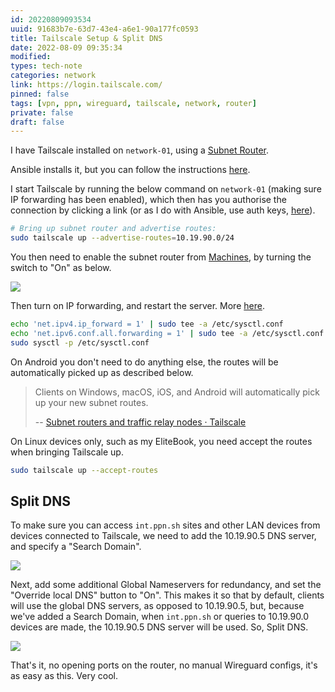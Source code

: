 ```yaml
---
id: 20220809093534
uuid: 91683b7e-63d7-43e4-a6e1-90a177fc0593
title: Tailscale Setup & Split DNS
date: 2022-08-09 09:35:34
modified: 
types: tech-note
categories: network
link: https://login.tailscale.com/
pinned: false
tags: [vpn, ppn, wireguard, tailscale, network, router]
private: false
draft: false
---
```


I have Tailscale installed on `network-01`, using a [Subnet Router](https://tailscale.com/kb/1019/subnets/). 

Ansible installs it, but you can follow the instructions [here](https://tailscale.com/download).

I start Tailscale by running the below command on `network-01` (making sure IP forwarding has been enabled), which then has you authorise the connection by clicking a link (or as I do with Ansible, use auth keys, [here](https://login.tailscale.com/admin/settings/keys)).

```sh
# Bring up subnet router and advertise routes:
sudo tailscale up --advertise-routes=10.19.90.0/24
```

You then need to enable the subnet router from [Machines](https://login.tailscale.com/admin/machines), by turning the switch to "On" as below.

![](/attachments/20220809093534.png)

Then turn on IP forwarding, and restart the server. More [here](https://tailscale.com/kb/1019/subnets/#enable-ip-forwarding).

```sh
echo 'net.ipv4.ip_forward = 1' | sudo tee -a /etc/sysctl.conf
echo 'net.ipv6.conf.all.forwarding = 1' | sudo tee -a /etc/sysctl.conf
sudo sysctl -p /etc/sysctl.conf
```

On Android you don't need to do anything else, the routes will be automatically picked up as described below.

> Clients on Windows, macOS, iOS, and Android will automatically pick up your new subnet routes.
>
> -- [Subnet routers and traffic relay nodes · Tailscale](https://tailscale.com/kb/1019/subnets/#step-2-connect-to-tailscale-as-a-subnet-router)

On Linux devices only, such as my EliteBook, you need accept the routes when bringing Tailscale up.

```sh
sudo tailscale up --accept-routes
```

## Split DNS

To make sure you can access `int.ppn.sh` sites and other LAN devices from devices connected to Tailscale, we need to add the 10.19.90.5 DNS server, and specify a "Search Domain".

![](/attachments/20220809093534_2.png)

Next, add some additional Global Nameservers for redundancy, and set the "Override local DNS" button to "On". This makes it so that by default, clients will use the global DNS servers, as opposed to 10.19.90.5, but, because we've added a Search Domain, when `int.ppn.sh` or queries to 10.19.90.0 devices are made, the 10.19.90.5 DNS server will be used. So, Split DNS.

![](/attachments/20220809093534_2.png)

That's it, no opening ports on the router, no manual Wireguard configs, it's as easy as this. Very cool.

